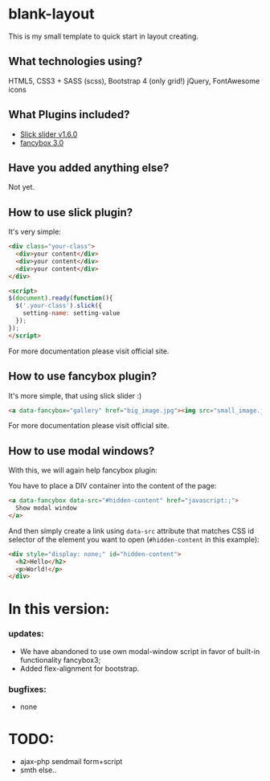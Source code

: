 # blank-layout
This is my small template to quick start in layout creating.


## What technologies using?
HTML5, CSS3 + SASS (scss), Bootstrap 4 (only grid!) jQuery, FontAwesome icons

## What Plugins included?
- [Slick slider v1.6.0](http://kenwheeler.github.io/slick/)
- [fancybox 3.0](http://fancyapps.com/fancybox/3/)

## Have you added anything else?
Not yet.

## How to use slick plugin?
It's very simple:
```html
<div class="your-class">
  <div>your content</div>
  <div>your content</div>
  <div>your content</div>
</div>

<script>
$(document).ready(function(){
  $('.your-class').slick({
    setting-name: setting-value
  });
});
</script>
```

For more documentation please visit official site.

## How to use fancybox plugin?
It's more simple, that using slick slider :)
```html
<a data-fancybox="gallery" href="big_image.jpg"><img src="small_image.jpg"></a>
```

For more documentation please visit official site.

## How to use modal windows?

With this, we will again help fancybox plugin:

You have to place a DIV container into the content of the page:
```html
<a data-fancybox data-src="#hidden-content" href="javascript:;">
  Show modal window
</a>
```

And then simply create a link using `data-src` attribute that matches CSS id selector of the element you want to open (`#hidden-content` in this example):
```html
<div style="display: none;" id="hidden-content">
  <h2>Hello</h2>
  <p>World!</p>
</div>
```

# In this version:
### updates:
- We have abandoned to use own modal-window script in favor of built-in functionality fancybox3;
- Added flex-alignment for bootstrap.

### bugfixes:
- none

# TODO:
- ajax-php sendmail form+script
- smth else..